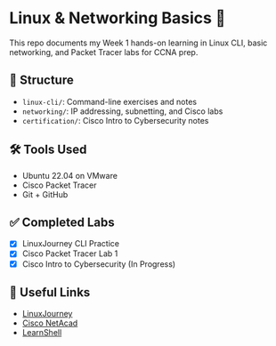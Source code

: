 # Linux & Networking Basics 🚀

This repo documents my Week 1 hands-on learning in Linux CLI, basic networking, and Packet Tracer labs for CCNA prep.

## 📂 Structure
- `linux-cli/`: Command-line exercises and notes
- `networking/`: IP addressing, subnetting, and Cisco labs
- `certification/`: Cisco Intro to Cybersecurity notes

## 🛠️ Tools Used
- Ubuntu 22.04 on VMware
- Cisco Packet Tracer
- Git + GitHub

## ✅ Completed Labs
- [x] LinuxJourney CLI Practice
- [x] Cisco Packet Tracer Lab 1
- [x] Cisco Intro to Cybersecurity (In Progress)

## 🔗 Useful Links
- [LinuxJourney](https://linuxjourney.com)
- [Cisco NetAcad](https://www.netacad.com)
- [LearnShell](https://www.learnshell.org/)
